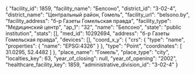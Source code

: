 {
    "facility_id": 1859,
    "facility_name": "Белсоно",
    "district_id": "3-02-4",
    "district_name": "Центральный район, Гомель",
    "facility_url": "belsono.by",
    "facility_address": "б-р Газеты Гомельская правда",
    "facility_type": "Медицинский центр",
    "ap_1": "32",
    "name": "Белсоно",
    "state": "public institution",
    "stats": [],
    "med_id": 10292694,
    "address": "б-р Газеты Гомельская правда",
    "devices": [],
    "coord_x_y": {
        "crs": {
            "type": "name",
            "properties": {
                "name": "EPSG:4326"
            }
        },
        "type": "Point",
        "coordinates": [
            31.0295,
            52.4482
        ]
    },
    "place_name": "Гомель",
    "place_type": "city",
    "localties_key": 63,
    "year_of_closing": null,
    "year_of_opening": "2002",
    "healthcare_facility_key": 1859,
    "administrative_division_id": "3-02-4"
}